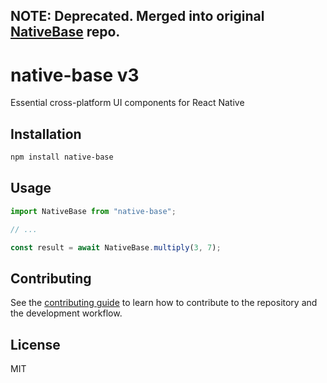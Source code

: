 ## NOTE: Deprecated. Merged into original [NativeBase](https://github.com/GeekyAnts/nativebase) repo.

# native-base v3

Essential cross-platform UI components for React Native



## Installation

```sh
npm install native-base
```

## Usage

```js
import NativeBase from "native-base";

// ...

const result = await NativeBase.multiply(3, 7);
```

## Contributing

See the [contributing guide](CONTRIBUTING.md) to learn how to contribute to the repository and the development workflow.

## License

MIT
